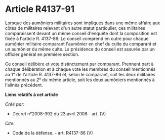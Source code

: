 # Article R4137-91

Lorsque des aumôniers militaires sont impliqués dans une même affaire aux côtés de militaires relevant d'un autre statut
particulier, ces militaires comparaissent devant un même conseil d'enquête dont la composition est fixée à l'article R.
4137-86. Le conseil comprend en outre pour chaque aumônier militaire comparant l'aumônier en chef du culte du comparant et un
aumônier du même culte. La présidence du conseil est assurée par un officier général en première section. 

Ce conseil délibère et vote distinctement par comparant. Prennent part à chaque délibération et à chaque vote les membres du
conseil mentionnés au 1° de l'article R. 4137-86 et, selon le comparant, soit les deux militaires mentionnés au 2° du même
article, soit les deux aumôniers mentionnés à l'alinéa précédent.

**Liens relatifs à cet article**

_Créé par_:

  - Décret n°2008-392 du 23 avril 2008 - art. (V)

_Cite_:

  - Code de la défense. - art. R4137-86 (V)
